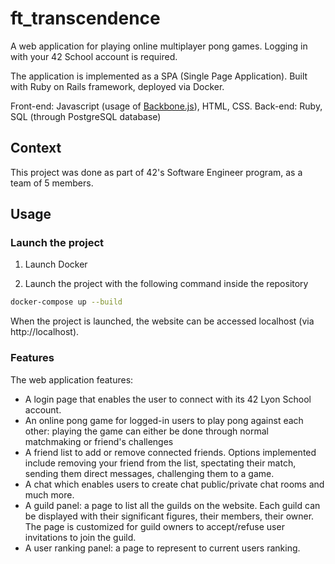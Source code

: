 # ft_transcendence

A web application for playing online multiplayer pong games.
Logging in with your 42 School account is required.

The application is implemented as a SPA (Single Page Application).
Built with Ruby on Rails framework, deployed via Docker.

Front-end: Javascript (usage of [Backbone.js](https://backbonejs.org/)), HTML, CSS.
Back-end: Ruby, SQL (through PostgreSQL database)

## Context

This project was done as part of 42's Software Engineer program, as a team of 5 members.

## Usage 

### Launch the project

1) Launch Docker

2) Launch the project with the following command inside the repository

```bash
docker-compose up --build
```

When the project is launched, the website can be accessed localhost (via http://localhost).

### Features

The web application features:
- A login page that enables the user to connect with its 42 Lyon School account.
- An online pong game for logged-in users to play pong against each other: playing the game can either be done through normal matchmaking or friend's challenges
- A friend list to add or remove connected friends. Options implemented include removing your friend from the list, spectating their match, sending them direct messages, challenging them to a game.
- A chat which enables users to create chat public/private chat rooms and much more.
- A guild panel: a page to list all the guilds on the website. Each guild can be displayed with their significant figures, their members, their owner. The page is customized for guild owners to accept/refuse user invitations to join the guild.
- A user ranking panel: a page to represent to current users ranking.

